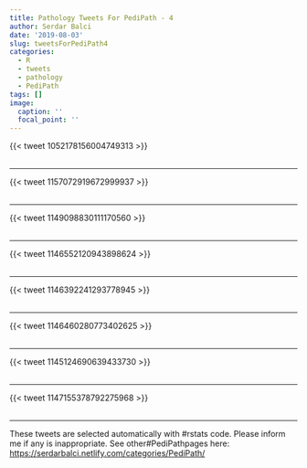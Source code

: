 ```yaml
---
title: Pathology Tweets For PediPath - 4
author: Serdar Balci
date: '2019-08-03'
slug: tweetsForPediPath4
categories:
  - R
  - tweets
  - pathology
  - PediPath
tags: []
image:
  caption: ''
  focal_point: ''
---
```



{{< tweet 1052178156004749313 >}}
<br>
<br>
<hr>
{{< tweet 1157072919672999937 >}}
<br>
<br>
<hr>
{{< tweet 1149098830111170560 >}}
<br>
<br>
<hr>
{{< tweet 1146552120943898624 >}}
<br>
<br>
<hr>
{{< tweet 1146392241293778945 >}}
<br>
<br>
<hr>
{{< tweet 1146460280773402625 >}}
<br>
<br>
<hr>
{{< tweet 1145124690639433730 >}}
<br>
<br>
<hr>
{{< tweet 1147155378792275968 >}}
<br>
<br>
<hr>


These tweets are selected automatically with #rstats code. Please inform me if any is inappropriate.
See other#PediPathpages here: https://serdarbalci.netlify.com/categories/PediPath/
